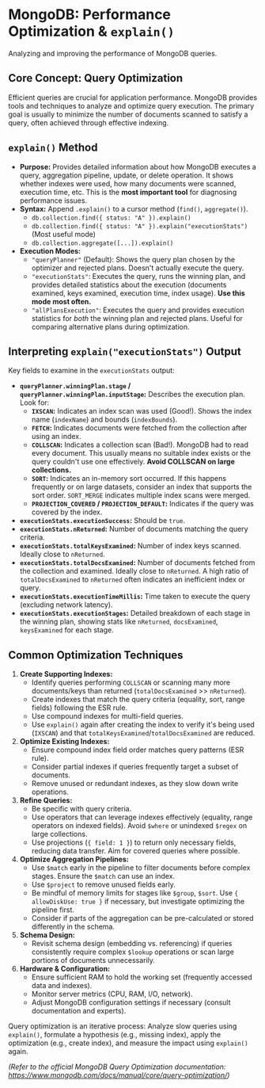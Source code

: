 # MongoDB: Performance Optimization & `explain()`

Analyzing and improving the performance of MongoDB queries.

## Core Concept: Query Optimization

Efficient queries are crucial for application performance. MongoDB provides tools and techniques to analyze and optimize query execution. The primary goal is usually to minimize the number of documents scanned to satisfy a query, often achieved through effective indexing.

## `explain()` Method

*   **Purpose:** Provides detailed information about how MongoDB executes a query, aggregation pipeline, update, or delete operation. It shows whether indexes were used, how many documents were scanned, execution time, etc. This is the **most important tool** for diagnosing performance issues.
*   **Syntax:** Append `.explain()` to a cursor method (`find()`, `aggregate()`).
    *   `db.collection.find({ status: "A" }).explain()`
    *   `db.collection.find({ status: "A" }).explain("executionStats")` (Most useful mode)
    *   `db.collection.aggregate([...]).explain()`
*   **Execution Modes:**
    *   `"queryPlanner"` (Default): Shows the query plan chosen by the optimizer and rejected plans. Doesn't actually execute the query.
    *   `"executionStats"`: Executes the query, runs the winning plan, and provides detailed statistics about the execution (documents examined, keys examined, execution time, index usage). **Use this mode most often.**
    *   `"allPlansExecution"`: Executes the query and provides execution statistics for *both* the winning plan and rejected plans. Useful for comparing alternative plans during optimization.

## Interpreting `explain("executionStats")` Output

Key fields to examine in the `executionStats` output:

*   **`queryPlanner.winningPlan.stage` / `queryPlanner.winningPlan.inputStage`:** Describes the execution plan. Look for:
    *   **`IXSCAN`:** Indicates an index scan was used (Good!). Shows the index name (`indexName`) and bounds (`indexBounds`).
    *   **`FETCH`:** Indicates documents were fetched from the collection after using an index.
    *   **`COLLSCAN`:** Indicates a collection scan (Bad!). MongoDB had to read every document. This usually means no suitable index exists or the query couldn't use one effectively. **Avoid COLLSCAN on large collections.**
    *   **`SORT`:** Indicates an in-memory sort occurred. If this happens frequently or on large datasets, consider an index that supports the sort order. `SORT_MERGE` indicates multiple index scans were merged.
    *   **`PROJECTION_COVERED` / `PROJECTION_DEFAULT`:** Indicates if the query was covered by the index.
*   **`executionStats.executionSuccess`:** Should be `true`.
*   **`executionStats.nReturned`:** Number of documents matching the query criteria.
*   **`executionStats.totalKeysExamined`:** Number of index keys scanned. Ideally close to `nReturned`.
*   **`executionStats.totalDocsExamined`:** Number of documents fetched from the collection and examined. Ideally close to `nReturned`. A high ratio of `totalDocsExamined` to `nReturned` often indicates an inefficient index or query.
*   **`executionStats.executionTimeMillis`:** Time taken to execute the query (excluding network latency).
*   **`executionStats.executionStages`:** Detailed breakdown of each stage in the winning plan, showing stats like `nReturned`, `docsExamined`, `keysExamined` for each stage.

## Common Optimization Techniques

1.  **Create Supporting Indexes:**
    *   Identify queries performing `COLLSCAN` or scanning many more documents/keys than returned (`totalDocsExamined` >> `nReturned`).
    *   Create indexes that match the query criteria (equality, sort, range fields) following the ESR rule.
    *   Use compound indexes for multi-field queries.
    *   Use `explain()` again after creating the index to verify it's being used (`IXSCAN`) and that `totalKeysExamined`/`totalDocsExamined` are reduced.
2.  **Optimize Existing Indexes:**
    *   Ensure compound index field order matches query patterns (ESR rule).
    *   Consider partial indexes if queries frequently target a subset of documents.
    *   Remove unused or redundant indexes, as they slow down write operations.
3.  **Refine Queries:**
    *   Be specific with query criteria.
    *   Use operators that can leverage indexes effectively (equality, range operators on indexed fields). Avoid `$where` or unindexed `$regex` on large collections.
    *   Use projections (`{ field: 1 }`) to return only necessary fields, reducing data transfer. Aim for covered queries where possible.
4.  **Optimize Aggregation Pipelines:**
    *   Use `$match` early in the pipeline to filter documents before complex stages. Ensure the `$match` can use an index.
    *   Use `$project` to remove unused fields early.
    *   Be mindful of memory limits for stages like `$group`, `$sort`. Use `{ allowDiskUse: true }` if necessary, but investigate optimizing the pipeline first.
    *   Consider if parts of the aggregation can be pre-calculated or stored differently in the schema.
5.  **Schema Design:**
    *   Revisit schema design (embedding vs. referencing) if queries consistently require complex `$lookup` operations or scan large portions of documents unnecessarily.
6.  **Hardware & Configuration:**
    *   Ensure sufficient RAM to hold the working set (frequently accessed data and indexes).
    *   Monitor server metrics (CPU, RAM, I/O, network).
    *   Adjust MongoDB configuration settings if necessary (consult documentation and experts).

Query optimization is an iterative process: Analyze slow queries using `explain()`, formulate a hypothesis (e.g., missing index), apply the optimization (e.g., create index), and measure the impact using `explain()` again.

*(Refer to the official MongoDB Query Optimization documentation: https://www.mongodb.com/docs/manual/core/query-optimization/)*